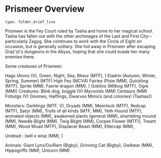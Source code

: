 # Prismeer Overview
 
```ccard
type: folder_brief_live
```
 Prismeer is the Fey Court ruled by Tasha and home to her magical school. Tasha has fallen out with the other archmages of the Last and First City--particularly Zagyg. She continues to work with the Circle of Eight on occasion, but is generally solitary. She hid away in Prismeer after escaping Graz'zt's dungeons in the Abyss, hoping that she could evade her many enemies there.

Some creatures of Prismeer:

Hags (Annis (V), Green, Night, Sea, Bheur (MTF), )
Eladrin (Autumn, Winter, Spring, Summer) (MTF)
High Fey (MCV4)
Fairies (Pixie (MM), Quickling (MTF), Sprite (MM), Faerie dragon (MM), )
Goblins (Milbog (MTF), Ogre (MM))
Creatures: Blink dog, boggle (V)
Myconids (MM)
Centaurs (MM)
Firbolgs (V)
Gnomes, Halflings, Dwarves
Mimics (and colonies! (Tashas))

Monsters: Darklings (MTF, V), Dryads (MM), Meenlock (MTF), Redcap (MTF), Satyr (MM), Trolls of all kinds (MTF, MM), Yeth Hound (MTF), animated objects (MM), awakened plants (general (MM), shambling mound (MM), Needle Blight (MM), Twig Blight (MM), Corpse Flower (MTF)), Treant (MM), Wood Woad (MTF), Displacer Beast (MM), Ettercap (MM), 

Undead : (will o wisp (MM), )

Animals: Giant Lynx/Ox/Ram (Bigby), Grinning Cat (Bigby), Owlbear (MM), Hippogriffs (MM), Unicorn (MM)